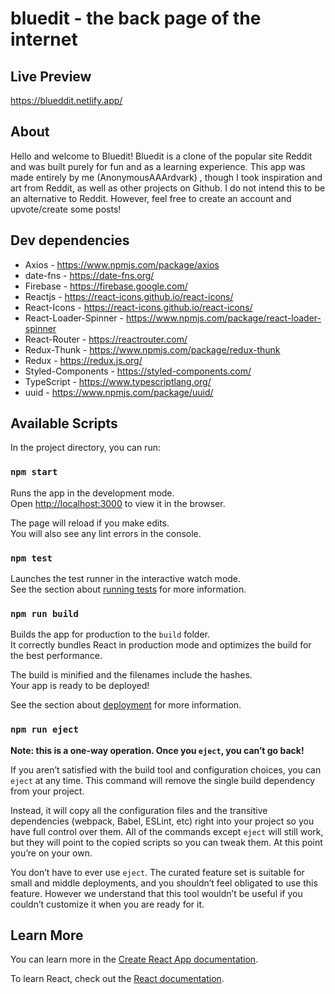 # bluedit - the back page of the internet

## Live Preview

https://blueddit.netlify.app/

## About

Hello and welcome to Bluedit! Bluedit is a clone of the popular site Reddit and was built purely for fun and as a learning experience. This app was made entirely by me (AnonymousAAArdvark) , though I took inspiration and art from Reddit, as well as other projects on Github. I do not intend this to be an alternative to Reddit. However, feel free to create an account and upvote/create some posts!

## Dev dependencies

- Axios - https://www.npmjs.com/package/axios
- date-fns - https://date-fns.org/
- Firebase - https://firebase.google.com/
- Reactjs - https://react-icons.github.io/react-icons/
- React-Icons - https://react-icons.github.io/react-icons/
- React-Loader-Spinner - https://www.npmjs.com/package/react-loader-spinner
- React-Router - https://reactrouter.com/
- Redux-Thunk - https://www.npmjs.com/package/redux-thunk
- Redux - https://redux.js.org/
- Styled-Components - https://styled-components.com/
- TypeScript - https://www.typescriptlang.org/
- uuid - https://www.npmjs.com/package/uuid/

## Available Scripts

In the project directory, you can run:

### `npm start`

Runs the app in the development mode.\
Open [http://localhost:3000](http://localhost:3000) to view it in the browser.

The page will reload if you make edits.\
You will also see any lint errors in the console.

### `npm test`

Launches the test runner in the interactive watch mode.\
See the section about [running tests](https://facebook.github.io/create-react-app/docs/running-tests) for more information.

### `npm run build`

Builds the app for production to the `build` folder.\
It correctly bundles React in production mode and optimizes the build for the best performance.

The build is minified and the filenames include the hashes.\
Your app is ready to be deployed!

See the section about [deployment](https://facebook.github.io/create-react-app/docs/deployment) for more information.

### `npm run eject`

**Note: this is a one-way operation. Once you `eject`, you can’t go back!**

If you aren’t satisfied with the build tool and configuration choices, you can `eject` at any time. This command will remove the single build dependency from your project.

Instead, it will copy all the configuration files and the transitive dependencies (webpack, Babel, ESLint, etc) right into your project so you have full control over them. All of the commands except `eject` will still work, but they will point to the copied scripts so you can tweak them. At this point you’re on your own.

You don’t have to ever use `eject`. The curated feature set is suitable for small and middle deployments, and you shouldn’t feel obligated to use this feature. However we understand that this tool wouldn’t be useful if you couldn’t customize it when you are ready for it.

## Learn More

You can learn more in the [Create React App documentation](https://facebook.github.io/create-react-app/docs/getting-started).

To learn React, check out the [React documentation](https://reactjs.org/).
